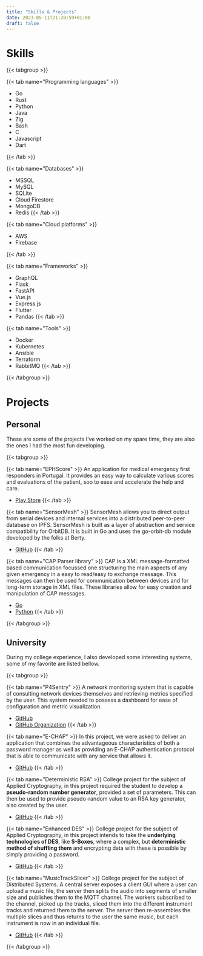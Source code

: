 ```yaml
---
title: "Skills & Projects"
date: 2023-05-11T21:20:59+01:00
draft: false
---
```


# Skills

{{< tabgroup >}}

{{< tab name="Programming languages" >}}
- Go
- Rust
- Python
- Java
- Zig
- Bash
- C
- Javascript
- Dart
<!--
- Haskell
- Elixir
-->
{{< /tab >}}

{{< tab name="Databases" >}}
- MSSQL
- MySQL
- SQLite
- Cloud Firestore
- MongoDB
- Redis
{{< /tab >}}

{{< tab name="Cloud platforms" >}}
- AWS
- Firebase
<!--
- Google Cloud
-->
{{< /tab >}}

{{< tab name="Frameworks" >}}
- GraphQL
- Flask
- FastAPI
- Vue.js
- Express.js
- Flutter
- Pandas
{{< /tab >}}

{{< tab name="Tools" >}}
- Docker
- Kubernetes
- Ansible
- Terraform
- RabbitMQ
{{< /tab >}}

{{< /tabgroup >}}

# Projects

## Personal

These are some of the projects I’ve worked on my spare time, they are also the ones I had the most fun developing.

{{< tabgroup >}}

{{< tab name="EPHScore" >}}
An application for medical emergency first responders in Portugal. It provides an easy way to calculate various scores and evaluations of the patient, soo to ease and accelerate the help and care.

- [Play Store](https://play.google.com/store/apps/details?id=com.davidaraujo.ephscores)
{{< /tab >}}

{{< tab name="SensorMesh" >}}
SensorMesh allows you to direct output from serial devices and internal services into a distributed peer-to-peer database on IPFS. SensorMesh is built as a layer of abstraction and service compatibility for OrbitDB. It is built in Go and uses the go-orbit-db module developed by the folks at Berty.

- [GitHub](https://github.com/davidjosearaujo/sensor-mesh)
{{< /tab >}}

{{< tab name="CAP Parser library" >}}
CAP is a XML message-formatted based communication focussed one structuring the main aspects of any given emergency in a easy to read/easy to exchange message. This messages can then be used for communication between devices and for long-term storage in XML files. These libraries allow for easy creation and manipulation of CAP messages.

- [Go](https://pkg.go.dev/github.com/DavidAraujo98/CAP-parser) 
- [Python](https://test.pypi.org/project/capparser/)
{{< /tab >}}

{{< /tabgroup >}}


## University

During my college experience, I also developed some interesting systems, some of my favorite are listed bellow.

{{< tabgroup >}}

{{< tab name="P4Sentry" >}}
A network monitoring system that is capable of consulting network devices themselves and retrieving metrics specified by the user. This system needed to possess a dashboard for ease of configuration and metric visualization.

- [GitHub](https://github.com/P4Sentry/original-project)
- [GitHub Organization](https://github.com/P4Sentry)
{{< /tab >}}

{{< tab name="E-CHAP" >}}
In this project, we were asked to deliver an application that combines the advantageous characteristics of both a password manager as well as providing an E-CHAP authentication protocol that is able to communicate with any service that allows it.

- [GitHub](https://github.com/davidjosearaujo/echap-password-manager)
{{< /tab >}}

{{< tab name="Deterministic RSA" >}}
College project for the subject of Applied Cryptography, in this project required the student to develop a **pseudo-random number generator**, provided a set of parameters. This can then be used to provide pseudo-random value to an RSA key generator, also created by the user.

- [GitHub](https://github.com/davidjosearaujo/d-rsa)
{{< /tab >}}

{{< tab name="Enhanced DES" >}}
College project for the subject of Applied Cryptography, in this project intends to take the **underlying technologies of DES**, like **S-Boxes**, where a complex, but **deterministic method of shuffling them** and encrypting data with these is possible by simply providing a password.

- [GitHub](https://github.com/davidjosearaujo/e-des)
{{< /tab >}}

{{< tab name="MusicTrackSlicer" >}}
College project for the subject of Distributed Systems. A central server exposes a client GUI where a user can upload a music file, the server then splits the audio into segments of smaller size and publishes them to the MQTT channel. The workers subscribed to the channel, picked up the tracks, sliced them into the different instrument tracks and returned them to the server. The server then re-assembles the multiple slices and thus returns to the user the same music, but each instrument is now in an individual file.

- [GitHub](https://github.com/davidjosearaujo/distributed-music-processor)
{{< /tab >}}

{{< /tabgroup >}}